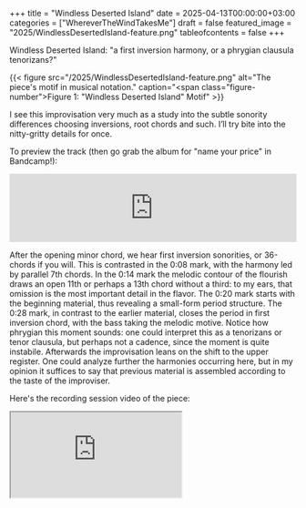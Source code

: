 +++
title = "Windless Deserted Island"
date = 2025-04-13T00:00:00+03:00
categories = ["WhereverTheWindTakesMe"]
draft = false
featured_image = "2025/WindlessDesertedIsland-feature.png"
tableofcontents = false
+++

Windless Deserted Island:
"a first inversion harmony, or a phrygian clausula tenorizans?"

{{< figure src="/2025/WindlessDesertedIsland-feature.png" alt="The piece's motif in musical notation." caption="<span class=\"figure-number\">Figure 1: </span>\"Windless Deserted Island\" Motif" >}}

I see this improvisation very much as a study
into the subtle sonority differences choosing inversions,
root chords and such.
I’ll try bite into the nitty-gritty details for once.

To preview the track (then go grab the album for "name your price" in Bandcamp!):
<div class="org-bandcamp-track"> <iframe style="border: 0; width: 100%; height: 120px;" src="https://bandcamp.com/EmbeddedPlayer/album= 3014684465/size=large/bgcol=333333/linkcol=2ebd35/tracklist=false/artwork=small/track=1987743916/transparent=true/" seamless><a href="https://ajgreengrove.bandcamp.com/album/ wherever-the-wind-takes-me"> "Wherever The Wind Takes Me" by A J Greengrove</a></iframe>

After the opening minor chord,
we hear first inversion sonorities,
or 36-chords if you will.
This is contrasted in the 0:08 mark,
with the harmony led by parallel 7th chords.
In the 0:14 mark the melodic contour of the flourish
draws an open 11th or perhaps a 13th chord without a third:
to my ears, that omission is the most important detail in the flavor.
The 0:20 mark starts with the beginning material,
thus revealing a small-form period structure.
The 0:28 mark, in contrast to the earlier material,
closes the period in first inversion chord,
with the bass taking the melodic motive.
Notice how phrygian this moment sounds:
one could interpret this as a tenorizans or tenor clausula,
but perhaps not a cadence,
since the moment is quite instabile.
Afterwards the improvisation leans on the shift to the upper register.
One could analyze further the harmonies occurring here,
but in my opinion it suffices to say that
previous material is assembled according to the taste of the improviser.

Here's the recording session video of the piece:
<div class="org-youtube"><iframe src="https://www.youtube.com/embed/lkvI1gsmTf8" allowfullscreen title="YouTube Video"></iframe></div>
